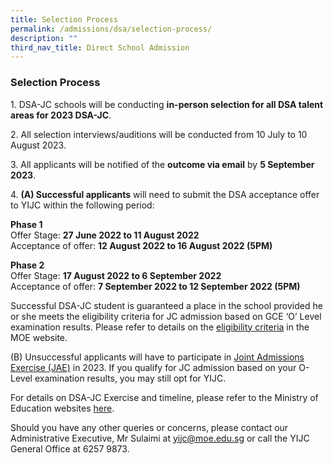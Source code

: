 ```yaml
---
title: Selection Process
permalink: /admissions/dsa/selection-process/
description: ""
third_nav_title: Direct School Admission
---
```

### **Selection Process**
1\. DSA-JC schools will be conducting **in-person selection for all DSA talent areas for 2023 DSA-JC**. 

2\. All selection interviews/auditions will be conducted from 10 July to 10 August 2023.

3\. All applicants will be notified of the&nbsp;**outcome via email**&nbsp;by&nbsp;**5 September 2023**.

4\. **(A) Successful applicants**&nbsp;will need to submit the DSA acceptance offer to YIJC within the following period:

**Phase 1**<br>
Offer Stage:&nbsp;**27 June 2022 to 11 August 2022**<br>
Acceptance of offer:&nbsp;**12 August 2022 to 16 August 2022 (5PM)**

**Phase 2**<br>
Offer Stage:&nbsp;**17 August 2022 to 6 September 2022**<br>
Acceptance of offer:&nbsp;**7 September 2022 to 12 September 2022 (5PM)**

Successful DSA-JC student is guaranteed a place in the school provided he or she meets the eligibility criteria for JC admission based on GCE ‘O’ Level examination results. Please refer to details on the&nbsp;[eligibility criteria](https://www.moe.gov.sg/post-secondary/admissions/dsa/jc-admission-eligibility)&nbsp;in the MOE website.

(B) Unsuccessful applicants will have to participate in&nbsp;[Joint Admissions Exercise (JAE)](https://www.moe.gov.sg/post-secondary/admissions/jae/)&nbsp;in 2023. If you qualify for JC admission based on your O-Level examination results, you may still opt for YIJC.

For details on DSA-JC Exercise and timeline, please refer to the Ministry of Education websites&nbsp;[here](https://www.moe.gov.sg/post-secondary/admissions/dsa).

Should you have any other queries or concerns, please contact our Administrative Executive, Mr Sulaimi at&nbsp;[yijc@moe.edu.sg](mailto:yijc@moe.edu.sg)&nbsp;or call the YIJC General Office at 6257 9873.